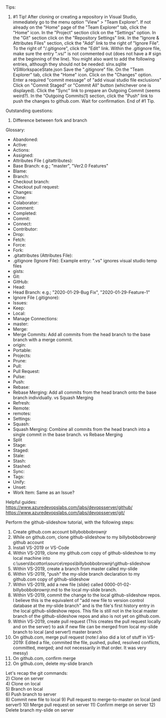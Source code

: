 Tips:
1) #1 Tip! After cloning or creating a repository in Visual Studio, 
  immediately go to the menu option "View" > "Team Explorer". If not
  already on the "Home" page of the "Team Explorer" tab, click the
  "Home" icon. In the "Project" section click on the "Settings" option.
  In the "Git" section click on the "Repository Settings" link. In the 
  "Ignore & Attributes Files" section, click the "Add" link to the right
  of "Ignore File". To the right of "/.gitignore", click the "Edit" link.
  Within the .gitignore file, make sure the entry ".vs/" is not commented
  out (does not have a # sign at the beginning of the line). You might
  also want to add the following entries, although they should not be
  needed:
    slnx.sqlite
    VSWorkspaceState.json
  Save the ".gitignore" file. On the "Team Explorer" tab, click the "Home"
  icon. Click on the "Changes" option. Enter a required "commit message"
  of "add visual studio file exclusions" Click on "Commit Staged" or
  "Commit All" button (whichever one is displayed). Click the "Sync" link
  to prepare an Outgoing Commit (seems weird?).
  In the "Outgoing Commits(1) section, click the "Push" link to push the
  changes to github.com. Wait for confirmation. End of #1 Tip.


Outstanding questions:
1) Difference between fork and branch


Glossary: 
- Abandoned: 
- Active: 
- Actions: 
- Assigned: 
- Attributes File (.gitattributes): 
- Base Branch: e.g.; "master", "Ver2.0 Features"
- Blame: 
- Branch: 
- Checkout branch: 
- Checkout pull request: 
- Changes: 
- Clone: 
- Colaborator: 
- Comment: 
- Completed:
- Commit: 
- Connect: 
- Contributor: 
- Drop: 
- Fetch: 
- Force: 
- Fork: 
- .gitattributes (Attributes File): 
- .gitignore (Ignore File): Example entry: ".vs\" ignores visual studio temp files
- gists: 
- Git: 
- GitHub: 
- Head: 
- Head Branch: e.g.; "2020-01-29-Bug Fix", "2020-01-29-Feature-1" 
- Ignore File (.gitignore): 
- Issues: 
- Keep: 
- Local: 
- Manage Connections:
- master: 
- Merge: 
- Merge Commits: Add all commits from the head branch to the base branch with a merge commit.
- origin: 
- Portable: 
- Projects: 
- Prune: 
- Pull: 
- Pull Request:
- Pulse:
- Push: 
- Rebase: 
- Rebase Merging: Add all commits from the head branch onto the base branch individually. vs Squash Merging
- Refresh: 
- Remote: 
- remotes: 
- Settings: 
- Squash: 
- Squash Merging: Combine all commits from the head branch into a single commit in the base branch. vs Rebase Merging
- Split 
- Stage: 
- Staged: 
- Stale: 
- Stash: 
- Stashed: 
- Sync: 
- Tags: 
- Unify: 
- Unset: 
- Work Item: Same as an Issue?



Helpful guides:
https://www.azuredevopslabs.com/labs/devopsserver/github/  
https://www.azuredevopslabs.com/labs/devopsserver/git/

Perform the github-slideshow tutorial, with the following steps:
1) Create github.com account billybobbobrownjr
2) While on github.com, clone github-slideshow to my billybobbobrownjr github account 
3) Install VS-2019 or VS-Code
4) Within VS-2019, clone my github.com copy of github-slideshow to my local machine into c:\users\bcotton\source\repos\billybobbobrownjr\github-slideshow
5) Within VS-2019, create a branch from master called my-slide
6) Within VS-2019, "push" the my-slide branch declaration to my github.com copy of github-slideshow
7) Within VS-2019, add a new file (slide) called 0000-01-02-billybobbobrownjr.md to the local my-slide branch.
8) Within VS-2019, commit the change to the local github-slideshow repos. 
   I believe this is the equivalent of "add new file to version control database at the my-slide branch" and is the
   file's first history entry in the local github-slideshow repos. This file is still not in the local master branch
   of the github-slideshow repos and also is not yet on github.com.  
9) Within VS-2019, create pull request (This creates the pull request locally and on the server) to ask if new file can be merged from local my-slide branch to local (and server!) master branch  
10) On github.com, merge pull request (note:I also did a lot of stuff in VS-2019: Edited a file, commited the file, pushed, pulled, resolved conflicts, committed, merged; and not necessarily in that order. It was very messy)  
11) On github.com, confirm merge  
12) On github.com, delete my-slide branch
   
Let's recap the git commands:  
2) Clone on server  
4) Clone on local  
5) Branch on local  
6) Push branch to server  
8) Commit new file to local
9) Pull request to merge-to-master on local (and server!)
10) Merge pull request on server
11) Confirm merge on server
12) Delete branch my-slide on server

